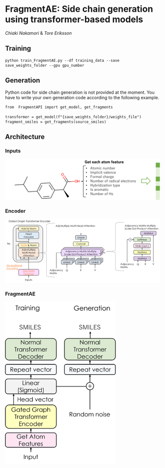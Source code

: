 # FragmentAE: Side chain generation using transformer-based models

*Chiaki Nakamori* & *Tore Eriksson*

## Training
```
python train_FragmentAE.py --df training_data --save save_weights_folder --gpu gpu_number  
```

## Generation

Python code for side chain generation is not provided at the moment. You have to write your own generation code according to the following example.

```
from  FragmentAPI import get_model, get_fragments

transformer = get_model(f"{save_weights_folder}/weights_file")
fragment_smiles = get_fragments(source_smiles)
```

## Architecture

### Inputs
<img src="https://github.com/TaishoPharmaceutical/MolDesignPlatform/blob/main/Ensemble/Image/Inputs.png" width=720>

### Encoder
<img src="https://github.com/TaishoPharmaceutical/MolDesignPlatform/blob/main/Ensemble/Image/Encoder.png" width=880>

### FragmentAE
<img src="Image/FragmentAE.png" width=360>
